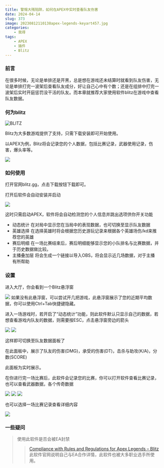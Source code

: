 ```yaml
---
title: 警惕大残陷阱，如何在APEX中实时查看队友伤害
date: 2024-04-14
slug: 373
image: 20230812110138apex-legends-keyart457.jpg
categories:
    - 我得
tags:
    - APEX
    - 插件
    - Blitz
---
```

### 前言

在很多时候，无论是单排还是开黑，总是想在游戏还未结算时就看到队友伤害，无论是单排打完一波架后查看队友成分，好让自己心中有个数；还是在组排中打完一波架后实时开庭惩罚没干活的队友。而本章就推荐大家使用软件blitz在游戏中查看队友数据。

### 何为blitz

![BLITZ](20240414172658屏幕截图_14-4-2024_163032_blitz.gg_602-1024x527.jpeg)

Blitz为大多数游戏提供了支持，只需下载安装即可开始使用。

以APEX为例，Blitz将会记录您的个人数据，包括比赛记录，武器使用记录，伤害，爆头率等。

![](20240414172712QQ截图20240414170347550-1024x565.png)

### 如何使用

打开官网blitz.gg，点击下载按钮下载即可。

打开后软件会自动安装并启动

![](20240414172720QQ截图20240414163649952-1024x613.png)

这时只需启动APEX，软件将会自动检测您的个人信息并跳出选项供你开关功能

- 动态统计
在对局中显示您在当局中的表现数据，也可切换至显示队友数据
- 英雄选择
在选择英雄时将会根据您历史游玩记录来根据各个英雄场伤/kd来推荐您的英雄
- 赛后明细
在一场比赛结束后，赛后明细能够显示您的小队排名与比赛数据，并于历史数据做比较。
- 主播叠加层
将会生成一个链接以导入OBS，将会显示近几场数据，对于主播有所帮助

### 设置

进入大厅，你会看到一个Blitz悬浮窗

![](202404141727293fee69a7eab04284b73dcf6cdfb200af-1866-1024x576.png)
如果没有此悬浮窗，可以尝试开几把游戏，此悬浮窗展示了您的近期平均数据，你可以使用Ctrl+Tab快捷键隐藏。

进入一场游戏时，若开启了“动态统计”功能，则此软件默认只显示自己的数据，若想查看游戏内队友的数据，则需要按ESC，点击悬浮窗旁边的箭头

![](20240414172743027c6313054fdb00580caa07e9e6c16d495.png)  ![](20240414172745ee7a7b786c5a421f87643ddcdb2d65c2209.png)

这样即可切换至队友数据面板了

在此面板中，展示了队友的伤害(DMG)，承受的伤害(DT)，击杀与助攻(K/A)，分数(SCORE)

此面板为实时展示。

在你进行完一场比赛后，此软件会记录您的比赛，你可以打开软件查看比赛记录，也可以查看武器数据，各个传奇数据

![](20240414172804QQ截图20240414170347636-1024x565.png)  ![](20240414172810QQ截图20240414170740428-1024x565.png)  ![](20240414172815QQ截图20240414170735511-1024x565.png)

也可以选择一场比赛记录查看详细内容

![](20240414172824QQ截图20240414170327277-1024x987.png)

### 一些疑问

> 使用此软件是否会被EA封禁
>>[Compliance with Rules and Regulations for Apex Legends – Blitz](https://support.blitz.gg/hc/en-us/articles/6066587189775-Compliance-with-Rules-and-Regulations-for-Apex-Legends)
此软件官网说明自己与EA合作详情，此软件也被大多职业选手所使用。
>